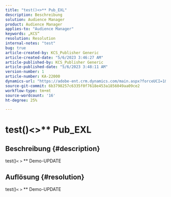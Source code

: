 ```yaml
---
title: "test()<>** Pub_EXL"
description: Beschreibung
solution: Audience Manager
product: Audience Manager
applies-to: "Audience Manager"
keywords: „KCS“
resolution: Resolution
internal-notes: "test"
bug: true
article-created-by: KCS_Publisher Generic
article-created-date: "5/6/2023 3:46:27 AM"
article-published-by: KCS_Publisher Generic
article-published-date: "5/6/2023 3:48:11 AM"
version-number: 1
article-number: KA-22000
dynamics-url: "https://adobe-ent.crm.dynamics.com/main.aspx?forceUCI=1&pagetype=entityrecord&etn=knowledgearticle&id=cfde118e-c0eb-ed11-8849-6045bd006239"
source-git-commit: 6b3798257c6335f0f7618e453a1856049aa09ce2
workflow-type: tm+mt
source-wordcount: '16'
ht-degree: 25%

---
```


# test()&lt;>\*\* Pub_EXL

## Beschreibung {#description}

test()`<` `>` \*\* Demo-UPDATE

## Auflösung {#resolution}


test()`<` `>` \*\* Demo-UPDATE
